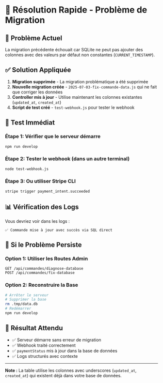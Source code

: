 # 🚀 Résolution Rapide - Problème de Migration

## 🚨 Problème Actuel

La migration précédente échouait car SQLite ne peut pas ajouter des colonnes avec des valeurs par défaut non constantes (`CURRENT_TIMESTAMP`).

## ✅ Solution Appliquée

1. **Migration supprimée** - La migration problématique a été supprimée
2. **Nouvelle migration créée** - `2025-07-03-fix-commande-data.js` qui ne fait que corriger les données
3. **Controller mis à jour** - Utilise maintenant les colonnes existantes (`updated_at`, `created_at`)
4. **Script de test créé** - `test-webhook.js` pour tester le webhook

## 🧪 Test Immédiat

### Étape 1: Vérifier que le serveur démarre
```bash
npm run develop
```

### Étape 2: Tester le webhook (dans un autre terminal)
```bash
node test-webhook.js
```

### Étape 3: Ou utiliser Stripe CLI
```bash
stripe trigger payment_intent.succeeded
```

## 📊 Vérification des Logs

Vous devriez voir dans les logs :
```
✅ Commande mise à jour avec succès via SQL direct
```

## 🔧 Si le Problème Persiste

### Option 1: Utiliser les Routes Admin
```
GET /api/commandes/diagnose-database
POST /api/commandes/fix-database
```

### Option 2: Reconstruire la Base
```bash
# Arrêter le serveur
# Supprimer la base
rm .tmp/data.db
# Redémarrer
npm run develop
```

## 🎯 Résultat Attendu

- ✅ Serveur démarre sans erreur de migration
- ✅ Webhook traité correctement
- ✅ `paymentStatus` mis à jour dans la base de données
- ✅ Logs structurés avec contexte

---

**Note :** La table utilise les colonnes avec underscores (`updated_at`, `created_at`) qui existent déjà dans votre base de données. 